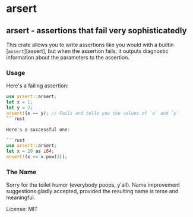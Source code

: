# arsert

## arsert - assertions that fail very sophisticatedly

This crate allows you to write assertions like you would with a
builtin [`assert`][assert], but when the assertion fails, it outputs
diagnostic information about the parameters to the assertion.

### Usage

Here's a failing assertion:

```rust should_panic
use arsert::arsert;
let x = 1;
let y = 2;
arsert!(x == y); // Fails and tells you the values of `x` and `y`
```rust

Here's a successful one:

```rust
use arsert::arsert;
let x = 20 as i64;
arsert!(x <= x.pow(3));
```

### The Name

Sorry for the toilet humor (everybody poops, y'all). Name improvement
suggestions gladly accepted, provided the resulting name is terse and
meaningful.

License: MIT
